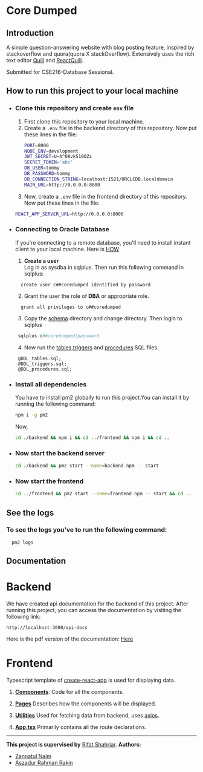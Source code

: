 # Core Dumped
## Introduction

A simple question-answering website with blog posting feature, inspired by stackoverflow and quora(quora X stackOverflow).
Extensively uses the rich text editor [Quill](https://github.com/quilljs/quill) and [ReactQuill](https://github.com/zenoamaro/react-quill).

Submitted for CSE216-Database Sessional.  

## How to run this project to your local machine
- ### Clone this repository and create `env` file
  1. First clone this repository to your local machine.
  2. Create a `.env` file in the backend directory of this repository. Now put these lines in the file:
      ```bash
      PORT=8000
      NODE_ENV=development
      JWT_SECRET=U~A^O8vk510OZs
      SECRET_TOKEN='abc'
      DB_USER=tommy
      DB_PASSWORD=tommy
      DB_CONNECTION_STRING=localhost:1521/ORCLCDB.localdomain
      MAIN_URL=http://0.0.0.0:8000
      ```
  3. Now, create a `.env` file in the frontend directory of this repository. Now put these lines in the file:
    ```bash
    REACT_APP_SERVER_URL=http://0.0.0.0:8000
    ```
- ### Connecting to Oracle Database

  If you're connecting to a remote database, you'll need to install instant client to your local machine. Here is [HOW](https://docs.oracle.com/en/database/oracle/machine-learning/oml4r/1.5.1/oread/installing-oracle-database-instant-client.html)

  1. **Create a user**  
     Log in as sysdba in sqlplus. Then run this following command in sqlplus:
    ```sqlplus
      create user c##coredumped identified by password
    ```
  2. Grant the user the role of **DBA** or appropriate role.
  ```sqlplus
    grant all privileges to c##coredumped
   ```
  3. Copy the [schema](./backend/src/database/schema/) directory and change directory. Then login to sqlplus 
  ```powershell
   sqlplus c##coredumped/password
  ```
  4. Now run the [tables](./backend/src/database/schema/DDL_tables.sql),[triggers](./backend/src/database/schema/DDL_triggers.sql) and [procedures](./backend/src/database/schema/DDL_procedures.sql) SQL files.
  ```sqlplus
   @DDL_tables.sql;
   @DDL_triggers.sql;
   @DDL_procedures.sql;
  ```
- ### Install all dependencies

  You have to install pm2 globally to run this project.You can install it by running the following command:
  ```bash
  npm i -g pm2 
  ```
  Now,
  ```bash
  cd ./backend && npm i && cd ../frontend && npm i && cd ..
  ```
- ### Now start the backend server
  ```bash
  cd ./backend && pm2 start --name=backend npm -- start
  ```
- ### Now start the frontend 

  ```bash
  cd ../frontend && pm2 start --name=frontend npm -- start && cd ..
  ```

## See the logs

### To see the logs you've to run the following command:
```
  pm2 logs
```

## Documentation
# Backend
We have created api documentation for the backend of this project. After running this project, you can access the documentation by visiting the following link:
```
http://localhost:3000/api-docs
```
Here is the pdf version of the documentation: [Here](./backend_doc.pdf)

# Frontend
Typescript template of [create-react-app](https://create-react-app.dev/) is used for displaying data.

1. [**Components**](./frontend/src/components/):
Code for all the components.

2. [**Pages**](./frontend/src/pages/)
Describes how the components will be displayed.

3. [**Utilities**](./frontend/src/utils/)
Used for fetching data from backend, uses [axios](https://axios-http.com/docs/intro).

4. [**App.tsx**](./frontend/src/App.tsx)
Primarily contains all the route declarations.


-----
**This project is supervised by** [Rifat Shahriar](https://github.com/rifatshahriyar).
**Authors:**
  - [Zannatul Naim](https://github.com/nayeem-17)
  - [Aszadur Rahman Rakin](https://github.com/rakin000)
